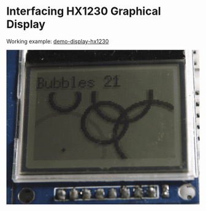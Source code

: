# Interfacing HX1230 Graphical Display

Working example: [demo-display-hx1230](../demo/demo-display-hx1230/src/main.rs)

![HX1230 Display](https://raw.githubusercontent.com/viktorchvatal/blue-pill-rust-assets/master/display-hx1230/hx1230.gif)

